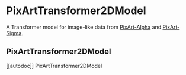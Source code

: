 <!--Copyright 2025 The HuggingFace Team. All rights reserved.

Licensed under the Apache License, Version 2.0 (the "License"); you may not use this file except in compliance with
the License. You may obtain a copy of the License at

http://www.apache.org/licenses/LICENSE-2.0

Unless required by applicable law or agreed to in writing, software distributed under the License is distributed on
an "AS IS" BASIS, WITHOUT WARRANTIES OR CONDITIONS OF ANY KIND, either express or implied. See the License for the
specific language governing permissions and limitations under the License.
-->

# PixArtTransformer2DModel

A Transformer model for image-like data from [PixArt-Alpha](https://huggingface.co/papers/2310.00426) and [PixArt-Sigma](https://huggingface.co/papers/2403.04692).

## PixArtTransformer2DModel

[[autodoc]] PixArtTransformer2DModel
